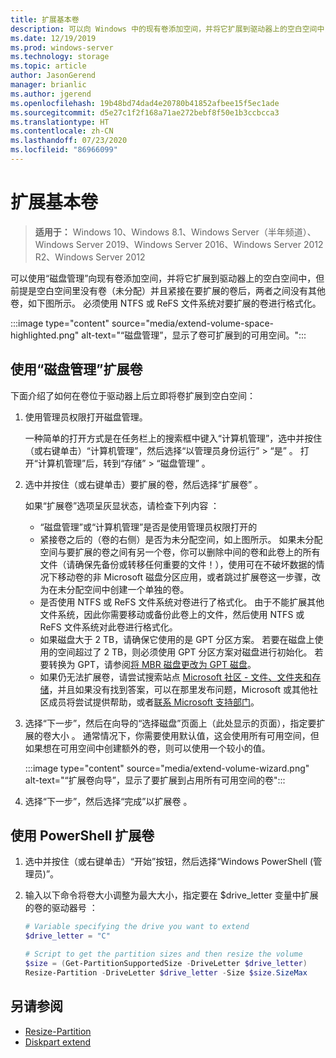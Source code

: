 ```yaml
---
title: 扩展基本卷
description: 可以向 Windows 中的现有卷添加空间，并将它扩展到驱动器上的空白空间中，但前提是空白空间里没有卷（未分配）并且紧接在要扩展的卷后，两者之间没有其他卷。 本文介绍如何执行此操作。
ms.date: 12/19/2019
ms.prod: windows-server
ms.technology: storage
ms.topic: article
author: JasonGerend
manager: brianlic
ms.author: jgerend
ms.openlocfilehash: 19b48bd74dad4e20780b41852afbee15f5ec1ade
ms.sourcegitcommit: d5e27c1f2f168a71ae272bebf8f50e1b3ccbcca3
ms.translationtype: HT
ms.contentlocale: zh-CN
ms.lasthandoff: 07/23/2020
ms.locfileid: "86966099"
---
```

# <a name="extend-a-basic-volume"></a>扩展基本卷

> **适用于：** Windows 10、Windows 8.1、Windows Server（半年频道）、Windows Server 2019、Windows Server 2016、Windows Server 2012 R2、Windows Server 2012

可以使用“磁盘管理”向现有卷添加空间，并将它扩展到驱动器上的空白空间中，但前提是空白空间里没有卷（未分配）并且紧接在要扩展的卷后，两者之间没有其他卷，如下图所示。 必须使用 NTFS 或 ReFS 文件系统对要扩展的卷进行格式化。

:::image type="content" source="media/extend-volume-space-highlighted.png" alt-text="“磁盘管理”，显示了卷可扩展到的可用空间。":::

## <a name="to-extend-a-volume-by-using-disk-management"></a>使用“磁盘管理”扩展卷

下面介绍了如何在卷位于驱动器上后立即将卷扩展到空白空间：

1. 使用管理员权限打开磁盘管理。

   一种简单的打开方式是在任务栏上的搜索框中键入“计算机管理”，选中并按住（或右键单击）“计算机管理”，然后选择“以管理员身份运行” > “是”     。 打开“计算机管理”后，转到“存储” > “磁盘管理”   。
2. 选中并按住（或右键单击）要扩展的卷，然后选择“扩展卷”  。

   如果“扩展卷”选项呈灰显状态，请检查下列内容  ：
    - “磁盘管理”或“计算机管理”是否是使用管理员权限打开的
    - 紧接卷之后的（卷的右侧）是否为未分配空间，如上图所示。 如果未分配空间与要扩展的卷之间有另一个卷，你可以删除中间的卷和此卷上的所有文件（请确保先备份或转移任何重要的文件！），使用可在不破坏数据的情况下移动卷的非 Microsoft 磁盘分区应用，或者跳过扩展卷这一步骤，改为在未分配空间中创建一个单独的卷。
    - 是否使用 NTFS 或 ReFS 文件系统对卷进行了格式化。 由于不能扩展其他文件系统，因此你需要移动或备份此卷上的文件，然后使用 NTFS 或 ReFS 文件系统对此卷进行格式化。
    - 如果磁盘大于 2 TB，请确保它使用的是 GPT 分区方案。 若要在磁盘上使用的空间超过了 2 TB，则必须使用 GPT 分区方案对磁盘进行初始化。 若要转换为 GPT，请参阅[将 MBR 磁盘更改为 GPT 磁盘](change-an-mbr-disk-into-a-gpt-disk.md)。
    - 如果仍无法扩展卷，请尝试搜索站点 [Microsoft 社区 - 文件、文件夹和存储](https://answers.microsoft.com/en-us/windows/forum/windows_10-files?sort=lastreplydate&dir=desc&tab=All&status=all&mod=&modAge=&advFil=&postedAfter=&postedBefore=&threadType=all&isFilterExpanded=true&tm=1514405359639)，并且如果没有找到答案，可以在那里发布问题，Microsoft 或其他社区成员将尝试提供帮助，或者[联系 Microsoft 支持部门](https://support.microsoft.com/contactus/)。

3. 选择“下一步”，然后在向导的“选择磁盘”页面上（此处显示的页面），指定要扩展的卷大小   。 通常情况下，你需要使用默认值，这会使用所有可用空间，但如果想在可用空间中创建额外的卷，则可以使用一个较小的值。

   :::image type="content" source="media/extend-volume-wizard.png" alt-text="“扩展卷向导”，显示了要扩展到占用所有可用空间的卷":::

4. 选择“下一步”，然后选择“完成”以扩展卷   。

## <a name="to-extend-a-volume-by-using-powershell"></a>使用 PowerShell 扩展卷

1. 选中并按住（或右键单击）“开始”按钮，然后选择“Windows PowerShell (管理员)”。
2. 输入以下命令将卷大小调整为最大大小，指定要在 $drive_letter 变量中扩展的卷的驱动器号  ：

   ```PowerShell
   # Variable specifying the drive you want to extend
   $drive_letter = "C"

   # Script to get the partition sizes and then resize the volume
   $size = (Get-PartitionSupportedSize -DriveLetter $drive_letter)
   Resize-Partition -DriveLetter $drive_letter -Size $size.SizeMax
   ```

## <a name="see-slso"></a>另请参阅

- [Resize-Partition](/powershell/module/storage/resize-partition)
- [Diskpart extend](../../administration/windows-commands/extend.md)

